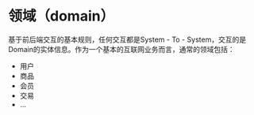 # 领域（domain）

基于前后端交互的基本规则，任何交互都是System - To - System，交互的是Domain的实体信息。作为一个基本的互联网业务而言，通常的领域包括：

* 用户
* 商品
* 会员
* 交易
* ...
